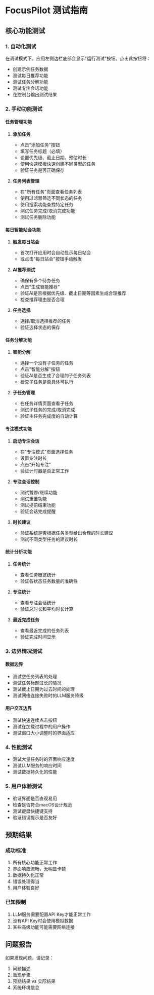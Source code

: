# FocusPilot 测试指南

## 核心功能测试

### 1. 自动化测试
在调试模式下，应用左侧边栏底部会显示"运行测试"按钮。点击此按钮将：
- 创建示例任务数据
- 测试每日推荐功能
- 测试任务分解功能
- 测试专注会话功能
- 在控制台输出测试结果

### 2. 手动功能测试

#### 任务管理功能
1. **添加任务**
   - 点击"添加任务"按钮
   - 填写任务标题（必填）
   - 设置优先级、截止日期、预估时长
   - 使用快速模板快速创建不同类型的任务
   - 验证任务是否正确保存

2. **任务列表管理**
   - 在"所有任务"页面查看任务列表
   - 使用过滤器筛选不同状态的任务
   - 使用搜索功能查找特定任务
   - 测试任务完成/取消完成功能
   - 测试任务删除功能

#### 每日智能站会功能
1. **触发每日站会**
   - 首次打开应用时会自动显示每日站会
   - 或点击"每日站会"按钮手动触发

2. **AI推荐测试**
   - 确保有多个待办任务
   - 点击"生成智能推荐"
   - 验证AI是否根据优先级、截止日期等因素生成合理推荐
   - 检查推荐理由是否合理

3. **任务选择**
   - 选择/取消选择推荐的任务
   - 验证选择状态的保存

#### 任务分解功能
1. **智能分解**
   - 选择一个没有子任务的任务
   - 点击"智能分解"按钮
   - 验证AI是否生成了合理的子任务列表
   - 检查子任务是否具体可执行

2. **子任务管理**
   - 在任务详情页面查看子任务
   - 测试子任务的完成/取消完成
   - 验证主任务完成度的自动计算

#### 专注模式功能
1. **启动专注会话**
   - 在"专注模式"页面选择任务
   - 设置专注时长
   - 点击"开始专注"
   - 验证计时器是否正常工作

2. **专注会话控制**
   - 测试暂停/继续功能
   - 测试重置功能
   - 测试提前结束功能
   - 验证会话完成提醒

3. **时长建议**
   - 验证系统是否根据任务类型给出合理的时长建议
   - 测试不同类型任务的建议时长

#### 统计分析功能
1. **任务统计**
   - 查看任务概览统计
   - 验证各状态任务数量的准确性

2. **专注统计**
   - 查看专注会话统计
   - 验证总时长和平均时长计算

3. **最近完成任务**
   - 查看最近完成的任务列表
   - 验证完成时间显示

### 3. 边界情况测试

#### 数据边界
- 测试空任务列表的处理
- 测试任务标题过长的情况
- 测试截止日期为过去时间的处理
- 测试网络连接失败时的LLM服务降级

#### 用户交互边界
- 测试快速连续点击按钮
- 测试在加载过程中的用户操作
- 测试窗口大小调整时的界面适应

### 4. 性能测试
- 测试大量任务时的界面响应速度
- 测试LLM服务的响应时间
- 测试数据持久化的性能

### 5. 用户体验测试
- 验证界面是否直观易用
- 检查是否符合macOS设计规范
- 测试键盘快捷键支持
- 验证错误提示是否友好

## 预期结果

### 成功标准
1. 所有核心功能正常工作
2. 界面响应流畅，无明显卡顿
3. 数据持久化正常
4. 错误处理得当
5. 用户体验良好

### 已知限制
1. LLM服务需要配置API Key才能正常工作
2. 没有API Key时会使用模拟数据
3. 某些高级功能可能需要网络连接

## 问题报告
如果发现问题，请记录：
1. 问题描述
2. 重现步骤
3. 预期结果 vs 实际结果
4. 系统环境信息
